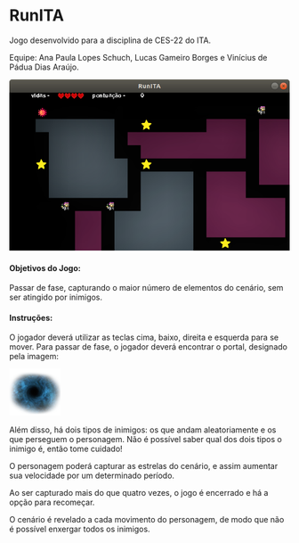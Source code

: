 # RunITA

Jogo desenvolvido para a disciplina de CES-22 do ITA. 

Equipe: Ana Paula Lopes Schuch, Lucas Gameiro Borges e Vinícius de Pádua Dias Araújo.

![](CodeSource/img/telajogo.png)

#### Objetivos do Jogo:
Passar de fase, capturando o maior número de elementos do cenário, sem ser atingido por inimigos.

#### Instruções:
O jogador deverá utilizar as teclas cima, baixo, direita e esquerda para se mover. 
Para passar de fase, o jogador deverá encontrar o portal, designado pela imagem:
 

![](<CodeSource/img/endphase.png>)

Além disso, há dois tipos de inimigos: os que andam aleatoriamente e os que perseguem o personagem.
Não é possível saber qual dos dois tipos o inimigo é, então tome cuidado!

O personagem poderá capturar as estrelas do cenário, e assim aumentar sua velocidade por um determinado período.

Ao ser capturado mais do que quatro vezes, o jogo é encerrado e há a opção para recomeçar.

O cenário é revelado a cada movimento do personagem, de modo que não é possível enxergar todos os inimigos.
